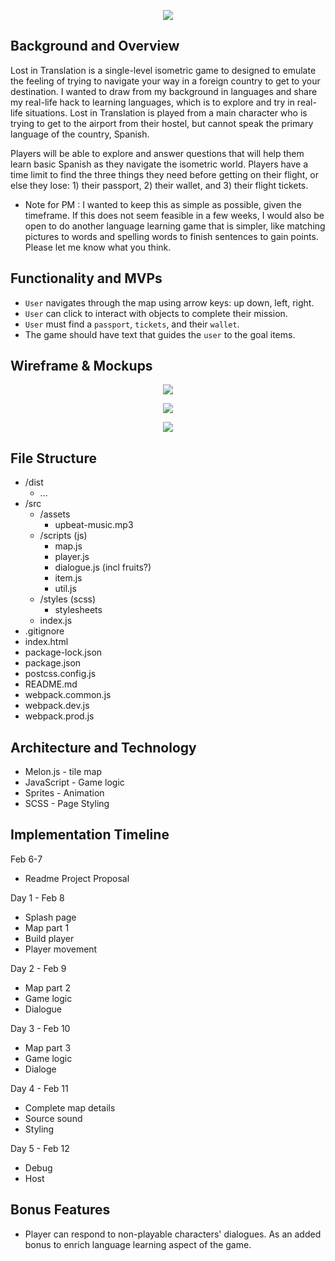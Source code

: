 <p align="center"> 
  <img src="https://i.ibb.co/J3ryc2m/Screen-Shot-2021-02-06-at-10-05-18-PM.png">
</p>


## Background and Overview
Lost in Translation is a single-level isometric game to designed to emulate the feeling of trying to navigate your way in a foreign country to get to your destination. I wanted to draw from my background in languages and share my real-life hack to learning languages, which is to explore and try in real-life situations. Lost in Translation is played from a main character who is trying to get to the airport from their hostel, but cannot speak the primary language of the country, Spanish. 

Players will be able to explore and answer questions that will help them learn basic Spanish as they navigate the isometric world. Players have a time limit to find the three things they need before getting on their flight, or else they lose: 1) their passport, 2) their wallet, and 3) their flight tickets. 

* Note for PM : I wanted to keep this as simple as possible, given the timeframe. If this does not seem feasible in a few weeks, I would also be open to do another language learning game that is simpler, like matching pictures to words and spelling words to finish sentences to gain points. Please let me know what you think.

## Functionality and MVPs
* `User` navigates through the map using arrow keys: up down, left, right.
* `User` can click to interact with objects to complete their mission.
* `User` must find a `passport`, `tickets`, and their `wallet`.
* The game should have text that guides the `user` to the goal items.

## Wireframe & Mockups

<p align="center"> 
  <img src="https://i.ibb.co/m8mJM8Q/Screen-Shot-2021-02-08-at-12-22-57-AM.png">
</p>


<p align="center"> 
  <img src="https://i.ibb.co/9s4wPB5/splash.png">
</p>


<p align="center"> 
  <img src="https://i.ibb.co/Lhkjyyg/part-1.png">
</p>

## File Structure
* /dist
    * ...
* /src
    * /assets
        * upbeat-music.mp3
    * /scripts (js)
        * map.js
        * player.js
        * dialogue.js (incl fruits?)
        * item.js
        * util.js
    * /styles (scss)
        * stylesheets
    * index.js
* .gitignore
* index.html
* package-lock.json
* package.json
* postcss.config.js
* README.md
* webpack.common.js
* webpack.dev.js
* webpack.prod.js

## Architecture and Technology
* Melon.js - tile map
* JavaScript - Game logic
* Sprites - Animation
* SCSS - Page Styling 

## Implementation Timeline
Feb 6-7
* Readme Project Proposal

Day 1 - Feb 8
* Splash page
* Map part 1
* Build player
* Player movement

Day 2 - Feb 9
* Map part 2
* Game logic
* Dialogue

Day 3 - Feb 10
* Map part 3
* Game logic
* Dialoge

Day 4 - Feb 11
* Complete map details
* Source sound
* Styling

Day 5 - Feb 12
* Debug
* Host

## Bonus Features
* Player can respond to non-playable characters' dialogues. As an added bonus to enrich language learning aspect of the game.

